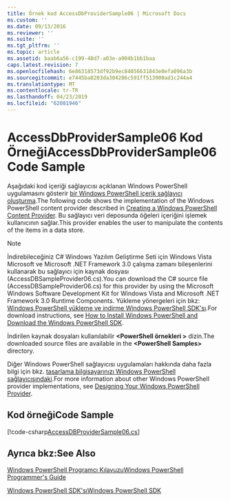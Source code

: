 ```yaml
---
title: Örnek kod AccessDbProviderSample06 | Microsoft Docs
ms.custom: ''
ms.date: 09/13/2016
ms.reviewer: ''
ms.suite: ''
ms.tgt_pltfrm: ''
ms.topic: article
ms.assetid: baab6a56-c199-48d7-a03e-a904b1bb1baa
caps.latest.revision: 7
ms.openlocfilehash: 6e86318573df92b9ec84056631843e0efa096a3b
ms.sourcegitcommit: e7445ba8203da304286c591ff513900ad1c244a4
ms.translationtype: MT
ms.contentlocale: tr-TR
ms.lasthandoff: 04/23/2019
ms.locfileid: "62081946"
---
```

# <a name="accessdbprovidersample06-code-sample"></a><span data-ttu-id="6bc02-102">AccessDbProviderSample06 Kod Örneği</span><span class="sxs-lookup"><span data-stu-id="6bc02-102">AccessDbProviderSample06 Code Sample</span></span>

<span data-ttu-id="6bc02-103">Aşağıdaki kod içeriği sağlayıcısı açıklanan Windows PowerShell uygulamasını gösterir [bir Windows PowerShell içerik sağlayıcı oluşturma](./creating-a-windows-powershell-content-provider.md).</span><span class="sxs-lookup"><span data-stu-id="6bc02-103">The following code shows the implementation of the Windows PowerShell content provider described in [Creating a Windows PowerShell Content Provider](./creating-a-windows-powershell-content-provider.md).</span></span> <span data-ttu-id="6bc02-104">Bu sağlayıcı veri deposunda öğeleri içeriğini işlemek kullanıcının sağlar.</span><span class="sxs-lookup"><span data-stu-id="6bc02-104">This provider enables the user to manipulate the contents of the items in a data store.</span></span>

> [!NOTE]
> <span data-ttu-id="6bc02-105">İndirebileceğiniz C# Windows Yazılım Geliştirme Seti için Windows Vista Microsoft ve Microsoft .NET Framework 3.0 çalışma zamanı bileşenlerini kullanarak bu sağlayıcı için kaynak dosyası (AccessDBSampleProvider06.cs).</span><span class="sxs-lookup"><span data-stu-id="6bc02-105">You can download the C# source file (AccessDBSampleProvider06.cs) for this provider by using the Microsoft Windows Software Development Kit for Windows Vista and Microsoft .NET Framework 3.0 Runtime Components.</span></span> <span data-ttu-id="6bc02-106">Yükleme yönergeleri için bkz: [Windows PowerShell yükleme ve indirme Windows PowerShell SDK'sı](/powershell/developer/installing-the-windows-powershell-sdk).</span><span class="sxs-lookup"><span data-stu-id="6bc02-106">For download instructions, see [How to Install Windows PowerShell and Download the Windows PowerShell SDK](/powershell/developer/installing-the-windows-powershell-sdk).</span></span>
>
> <span data-ttu-id="6bc02-107">İndirilen kaynak dosyaları kullanılabilir  **\<PowerShell örnekleri >** dizin.</span><span class="sxs-lookup"><span data-stu-id="6bc02-107">The downloaded source files are available in the **\<PowerShell Samples>** directory.</span></span>
>
> <span data-ttu-id="6bc02-108">Diğer Windows PowerShell sağlayıcısı uygulamaları hakkında daha fazla bilgi için bkz. [tasarlama bilgisayarınızı Windows PowerShell sağlayıcısındaki](./designing-your-windows-powershell-provider.md).</span><span class="sxs-lookup"><span data-stu-id="6bc02-108">For more information about other Windows PowerShell provider implementations, see [Designing Your Windows PowerShell Provider](./designing-your-windows-powershell-provider.md).</span></span>

## <a name="code-sample"></a><span data-ttu-id="6bc02-109">Kod örneği</span><span class="sxs-lookup"><span data-stu-id="6bc02-109">Code Sample</span></span>

[!code-csharp[AccessDBProviderSample06.cs](../../powershell-sdk-samples/SDK-2.0/csharp/AccessDBProviderSample06/AccessDBProviderSample06.cs#L11-L2399 "AccessDBProviderSample06.cs")]

## <a name="see-also"></a><span data-ttu-id="6bc02-110">Ayrıca bkz:</span><span class="sxs-lookup"><span data-stu-id="6bc02-110">See Also</span></span>

[<span data-ttu-id="6bc02-111">Windows PowerShell Programcı Kılavuzu</span><span class="sxs-lookup"><span data-stu-id="6bc02-111">Windows PowerShell Programmer's Guide</span></span>](./windows-powershell-programmer-s-guide.md)

[<span data-ttu-id="6bc02-112">Windows PowerShell SDK'sı</span><span class="sxs-lookup"><span data-stu-id="6bc02-112">Windows PowerShell SDK</span></span>](../windows-powershell-reference.md)